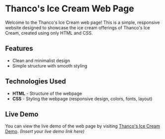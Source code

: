 # Thanco's Ice Cream Web Page

Welcome to the Thanco's Ice Cream web page! This is a simple, responsive website designed to showcase the ice cream offerings of Thanco's Ice Cream, created using only HTML and CSS.

## Features

- Clean and minimalist design
- Simple structure with smooth styling

## Technologies Used

- **HTML** - Structure of the webpage
- **CSS** - Styling the webpage (responsive design, colors, fonts, layout)

## Live Demo

You can view the live demo of the web page by visiting [Thanco's Ice Cream Demo](#). *(Insert your live demo link here)*
